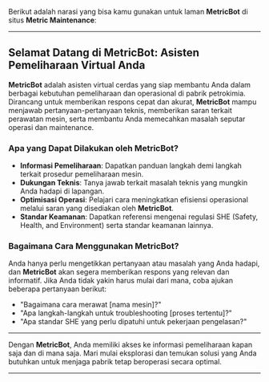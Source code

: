 Berikut adalah narasi yang bisa kamu gunakan untuk laman **MetricBot** di situs **Metric Maintenance**:

---

## Selamat Datang di **MetricBot**: Asisten Pemeliharaan Virtual Anda

**MetricBot** adalah asisten virtual cerdas yang siap membantu Anda dalam berbagai kebutuhan pemeliharaan dan operasional di pabrik petrokimia. Dirancang untuk memberikan respons cepat dan akurat, **MetricBot** mampu menjawab pertanyaan-pertanyaan teknis, memberikan saran terkait perawatan mesin, serta membantu Anda memecahkan masalah seputar operasi dan maintenance.

### Apa yang Dapat Dilakukan oleh **MetricBot**?

- **Informasi Pemeliharaan**: Dapatkan panduan langkah demi langkah terkait prosedur pemeliharaan mesin.
- **Dukungan Teknis**: Tanya jawab terkait masalah teknis yang mungkin Anda hadapi di lapangan.
- **Optimisasi Operasi**: Pelajari cara meningkatkan efisiensi operasional melalui saran yang disediakan oleh **MetricBot**.
- **Standar Keamanan**: Dapatkan referensi mengenai regulasi SHE (Safety, Health, and Environment) serta standar keamanan lainnya.

### Bagaimana Cara Menggunakan **MetricBot**?

Anda hanya perlu mengetikkan pertanyaan atau masalah yang Anda hadapi, dan **MetricBot** akan segera memberikan respons yang relevan dan informatif. Jika Anda tidak yakin harus mulai dari mana, coba ajukan beberapa pertanyaan berikut:

- "Bagaimana cara merawat [nama mesin]?"
- "Apa langkah-langkah untuk troubleshooting [proses tertentu]?"
- "Apa standar SHE yang perlu dipatuhi untuk pekerjaan pengelasan?"

---

Dengan **MetricBot**, Anda memiliki akses ke informasi pemeliharaan kapan saja dan di mana saja. Mari mulai eksplorasi dan temukan solusi yang Anda butuhkan untuk menjaga pabrik tetap beroperasi secara optimal.

---
